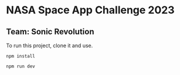# NASA Space App Challenge 2023 
## Team: Sonic Revolution 

To run this project, clone it and use. 
```
npm install 
```

```npm run dev```